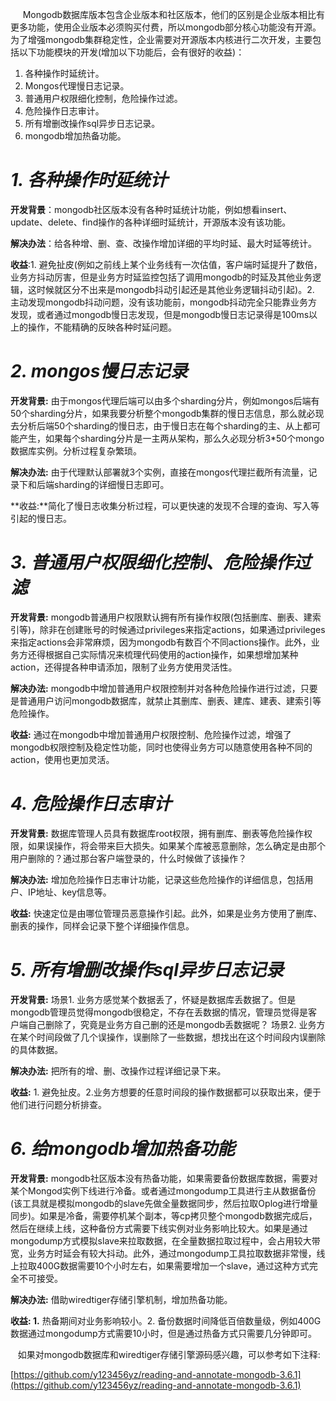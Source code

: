       Mongodb数据库版本包含企业版本和社区版本，他们的区别是企业版本相比有更多功能，使用企业版本必须购买付费，所以mongodb部分核心功能没有开源。为了增强mongodb集群稳定性，企业需要对开源版本内核进行二次开发，主要包括以下功能模块的开发(增加以下功能后，会有很好的收益)：

1.  各种操作时延统计。
2.  Mongos代理慢日志记录。
3.  普通用户权限细化控制，危险操作过滤。
4.  危险操作日志审计。
5.  所有增删改操作sql异步日志记录。
6.  mongodb增加热备功能。
  
# _**1\. 各种操作时延统计**_

**开发背景**：mongodb社区版本没有各种时延统计功能，例如想看insert、update、delete、find操作的各种详细时延统计，开源版本没有该功能。

**解决办法**：给各种增、删、查、改操作增加详细的平均时延、最大时延等统计。

**收益**:1\. 避免扯皮(例如之前线上某个业务线有一次估值，客户端时延提升了数倍，业务方抖动厉害，但是业务方时延监控包括了调用mongodb的时延及其他业务逻辑，这时候就区分不出来是mongodb抖动引起还是其他业务逻辑抖动引起)。2. 主动发现mongodb抖动问题，没有该功能前，mongodb抖动完全只能靠业务方发现，或者通过mongodb慢日志发现，但是mongodb慢日志记录得是100ms以上的操作，不能精确的反映各种时延问题。

  
# _**2\. mongos慢日志记录**_

**开发背景:** 由于mongos代理后端可以由多个sharding分片，例如mongos后端有50个sharding分片，如果我要分析整个mongodb集群的慢日志信息，那么就必现去分析后端50个sharding的慢日志，由于慢日志在每个sharding的主、从上都可能产生，如果每个sharding分片是一主两从架构，那么久必现分析3*50个mongo数据库实例。分析过程复杂繁琐。

**解决办法:** 由于代理默认部署就3个实例，直接在mongos代理拦截所有流量，记录下和后端sharding的详细慢日志即可。

**收益:**简化了慢日志收集分析过程，可以更快速的发现不合理的查询、写入等引起的慢日志。
  

# _**3\. 普通用户权限细化控制、危险操作过滤**_

**开发背景:** mongodb普通用户权限默认拥有所有操作权限(包括删库、删表、建索引等)，除非在创建账号的时候通过privileges来指定actions，如果通过privileges来指定actions会非常麻烦，因为mongodb有数百个不同actions操作。此外，业务方还得根据自己实际情况来梳理代码使用的action操作，如果想增加某种action，还得提各种申请添加，限制了业务方使用灵活性。

**解决办法:** mongodb中增加普通用户权限控制并对各种危险操作进行过滤，只要是普通用户访问mongodb数据库，就禁止其删库、删表、建库、建表、建索引等危险操作。

**收益:** 通过在mongodb中增加普通用户权限控制、危险操作过滤，增强了mongodb权限控制及稳定性功能，同时也使得业务方可以随意使用各种不同的action，使用也更加灵活。
  

# _**4\. 危险操作日志审计**_

**开发背景:** 数据库管理人员具有数据库root权限，拥有删库、删表等危险操作权限，如果误操作，将会带来巨大损失。如果某个库被恶意删除，怎么确定是由那个用户删除的？通过那台客户端登录的，什么时候做了该操作？

**解决办法:** 增加危险操作日志审计功能，记录这些危险操作的详细信息，包括用户、IP地址、key信息等。

**收益:** 快速定位是由哪位管理员恶意操作引起。此外，如果是业务方使用了删库、删表的操作，同样会记录下整个详细操作信息。
  

# _**5\. 所有增删改操作sql异步日志记录**_

**开发背景:** 场景1\. 业务方感觉某个数据丢了，怀疑是数据库丢数据了。但是mongodb管理员觉得mongodb很稳定，不存在丢数据的情况，管理员觉得是客户端自己删除了，究竟是业务方自己删的还是mongodb丢数据呢？ 场景2. 业务方在某个时间段做了几个误操作，误删除了一些数据，想找出在这个时间段内误删除的具体数据。

**解决办法:** 把所有的增、删、改操作过程详细记录下来。

**收益:** 1\. 避免扯皮。2.业务方想要的任意时间段的操作数据都可以获取出来，便于他们进行问题分析排查。  
  

# _**6\. 给mongodb增加热备功能**_

**开发背景:** mongodb社区版本没有热备功能，如果需要备份数据库数据，需要对某个Mongod实例下线进行冷备。或者通过mongodump工具进行主从数据备份(该工具就是模拟mongodb的slave先做全量数据同步，然后拉取Oplog进行增量同步)。如果是冷备，需要停机某个副本，等cp拷贝整个mongodb数据完成后，然后在继续上线，这种备份方式需要下线实例对业务影响比较大。如果是通过mongodump方式模拟slave来拉取数据，在全量数据拉取过程中，会占用较大带宽，业务方时延会有较大抖动。此外，通过mongodump工具拉取数据非常慢，线上拉取400G数据需要10个小时左右，如果需要增加一个slave，通过这种方式完全不可接受。

**解决办法:** 借助wiredtiger存储引擎机制，增加热备功能。

**收益: 1\.** 热备期间对业务影响较小。2\. 备份数据时间降低百倍数量级，例如400G数据通过mongodump方式需要10小时，但是通过热备方式只需要几分钟即可。

   如果对mongodb数据库和wiredtiger存储引擎源码感兴趣，可以参考如下注释:

[https://github.com/y123456yz/reading-and-annotate-mongodb-3.6.1](https://github.com/y123456yz/reading-and-annotate-mongodb-3.6.1)